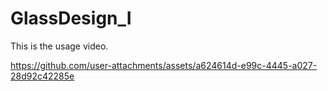 # GlassDesign_I

This is the usage video.

https://github.com/user-attachments/assets/a624614d-e99c-4445-a027-28d92c42285e
